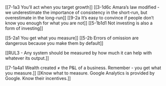 [[7-1a3 You’ll act when you target growth]]
[[3-1d6c Amara’s law modified - we underestimate the importance of consistency in the short-run, but overestimate in the long-run]]
[[9-2a It’s easy to convince if people don’t know you enough for what you are not]]
[[5-1b1d1 Not investing is also a form of investing]]

[[5-2a1 You get what you measure]]
[[5-2b Errors of omission are dangerous because you make them by default]]

[[RUL3 - Any system should be measured by how much it can help with whatever its output.]]

[[7-1a4a1 Wealth created ≠ the P&L of a business. Remember - you get what you measure.]]
[[Know what to measure. Google Analytics is provided by Google. Know their incentives.]]
